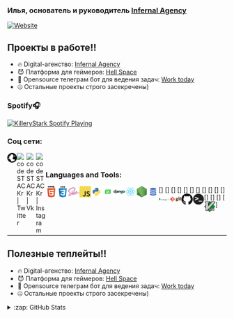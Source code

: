 ### Илья, основатель и руководитель [Infernal Agency][website]

[![Website](https://img.shields.io/website?label=infernal.online&style=for-the-badge&url=https%3A%2F%2Finfernal.online)](https://Infernal.online)

## Проекты в работе!!

- 🔥 Digital-агенство: [Infernal Agency][website]
- 😈 Платформа для геймеров: [Hell Space][hellspace]
- 🔨 Opensource телеграм бот для ведения задач: [Work today](https://github.com/killeryStark/work-today)
- 🤐 Остальные проекты строго засекречены)

### Spotify🎧

[<img src="https://now-playing-codestackr.vercel.app/api/spotify-playing" alt="KilleryStark Spotify Playing" width="350" />](https://open.spotify.com/user/12129905024)

### Соц сети:

[<img align="left" alt="codeSTACKr.com" width="22px" src="https://raw.githubusercontent.com/iconic/open-iconic/master/svg/globe.svg" />][website]
[<img align="left" alt="codeSTACKr | Twitter" width="22px" src="https://cdn.jsdelivr.net/npm/simple-icons@v3/icons/twitter.svg" />][twitter]
[<img align="left" alt="codeSTACKr | Vk" width="22px" src="https://cdn.jsdelivr.net/npm/simple-icons@v3/icons/vk.svg" />][vk]
[<img align="left" alt="codeSTACKr | Instagram" width="22px" src="https://cdn.jsdelivr.net/npm/simple-icons@v3/icons/instagram.svg" />][instagram]
<br />

### Languages and Tools:

[<img align="left" alt="HTML5" width="26px" src="https://raw.githubusercontent.com/github/explore/80688e429a7d4ef2fca1e82350fe8e3517d3494d/topics/html/html.png" />]
[<img align="left" alt="CSS3" width="26px" src="https://raw.githubusercontent.com/github/explore/80688e429a7d4ef2fca1e82350fe8e3517d3494d/topics/css/css.png" />]
[<img align="left" alt="Sass" width="26px" src="https://raw.githubusercontent.com/github/explore/80688e429a7d4ef2fca1e82350fe8e3517d3494d/topics/sass/sass.png" />]
[<img align="left" alt="JavaScript" width="26px" src="https://raw.githubusercontent.com/github/explore/80688e429a7d4ef2fca1e82350fe8e3517d3494d/topics/javascript/javascript.png" />]
[<img align="left" alt="Python" width="26px" src="https://raw.githubusercontent.com/github/explore/80688e429a7d4ef2fca1e82350fe8e3517d3494d/topics/python/python.png" />]
[<img align="left" alt="Qt" width="26px" src="https://raw.githubusercontent.com/github/explore/80688e429a7d4ef2fca1e82350fe8e3517d3494d/topics/qt/qt.png" />]
[<img align="left" alt="Django" width="26px" src="https://raw.githubusercontent.com/github/explore/80688e429a7d4ef2fca1e82350fe8e3517d3494d/topics/django/django.png" />]
[<img align="left" alt="React" width="26px" src="https://raw.githubusercontent.com/github/explore/80688e429a7d4ef2fca1e82350fe8e3517d3494d/topics/react/react.png" />]
[<img align="left" alt="Node.js" width="26px" src="https://raw.githubusercontent.com/github/explore/80688e429a7d4ef2fca1e82350fe8e3517d3494d/topics/nodejs/nodejs.png" />]
[<img align="left" alt="SQL" width="26px" src="https://raw.githubusercontent.com/github/explore/80688e429a7d4ef2fca1e82350fe8e3517d3494d/topics/sql/sql.png" />]
[<img align="left" alt="MongoDB" width="26px" src="https://raw.githubusercontent.com/github/explore/80688e429a7d4ef2fca1e82350fe8e3517d3494d/topics/mongodb/mongodb.png" />]
[<img align="left" alt="Git" width="26px" src="https://raw.githubusercontent.com/github/explore/80688e429a7d4ef2fca1e82350fe8e3517d3494d/topics/git/git.png" />]
[<img align="left" alt="GitHub" width="26px" src="https://raw.githubusercontent.com/github/explore/78df643247d429f6cc873026c0622819ad797942/topics/github/github.png" />]
[<img align="left" alt="Terminal" width="26px" src="https://raw.githubusercontent.com/github/explore/80688e429a7d4ef2fca1e82350fe8e3517d3494d/topics/terminal/terminal.png" />]
[<img align="left" alt="VIM" width="26px" src="https://raw.githubusercontent.com/github/explore/80688e429a7d4ef2fca1e82350fe8e3517d3494d/topics/vim/vim.png" />]

<br />
<br />

---

## Полезные теплейты!!

- 🔥 Digital-агенство: [Infernal Agency][website]
- 😈 Платформа для геймеров: [Hell Space][hellspace]
- 🔨 Opensource телеграм бот для ведения задач: [Work today](https://github.com/killeryStark/work-today)
- 🤐 Остальные проекты строго засекречены)

<details>
  <summary>:zap: GitHub Stats</summary>

  <img align="left" alt="KilleryStark GitHub Stats" src="https://github-readme-stats.codestackr.vercel.app/api?username=KilleryStark&show_icons=true&hide_border=true" />

</details>

[website]: https://Infernal.online
[hellspace]: https://hell-space.ru
[twitter]: https://twitter.com/killery9
[instagram]: https://instagram.com/krutikov_ilya
[vk]: https://vk.com/kiasmm

